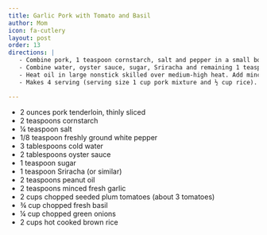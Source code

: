 ```yaml
---
title: Garlic Pork with Tomato and Basil
author: Mom
icon: fa-cutlery
layout: post
order: 13
directions: |
   - Combine pork, 1 teaspoon cornstarch, salt and pepper in a small bowl, tossing to coat.
   - Combine water, oyster sauce, sugar, Sriracha and remaining 1 teaspoon cornstarch in a small  bowl.
   - Heat oil in large nonstick skilled over medium-high heat. Add minced garlic and pork mixturel saute 3 minutes or until the pork is done. Add chopped tomatoes; saute 1 minute. Add cornstarch mixture; cook 1 minute or until thickened. Add basil; stir to combine. remove from heat, sprinkle with onions. Serve with brown rice.
   - Makes 4 serving (serving size 1 cup pork mixture and ½ cup rice).

---
```


<ul>
	<li>2 ounces pork tenderloin, thinly sliced</li>
	<li>2 teaspoons cornstarch</li>
	<li>¼ teaspoon salt</li>
	<li>1/8 teaspoon freshly ground white pepper</li>
	<li>3 tablespoons cold water</li>
	<li>2 tablespoons oyster sauce</li>
	<li>1 teaspoon sugar</li>
	<li>1 teaspoon Sriracha (or similar)</li>
	<li>2 teaspoons peanut oil</li>
	<li>2 teaspoons minced fresh garlic</li>
	<li>2 cups chopped seeded plum tomatoes (about 3 tomatoes)</li>
	<li>¾ cup chopped fresh basil</li>
	<li>¼ cup chopped green onions</li>
	<li>2 cups hot cooked brown rice</li>
</ul>
